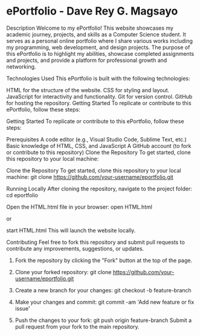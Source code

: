 # ePortfolio - Dave Rey G. Magsayo
Description
Welcome to my ePortfolio! This website showcases my academic journey, projects, and skills as a Computer Science student. It serves as a personal online portfolio where I share various works including my programming, web development, and design projects. The purpose of this ePortfolio is to highlight my abilities, showcase completed assignments and projects, and provide a platform for professional growth and networking.

Technologies Used
This ePortfolio is built with the following technologies:

HTML for the structure of the website.
CSS for styling and layout.
JavaScript for interactivity and functionality.
Git for version control.
GitHub for hosting the repository.
Getting Started
To replicate or contribute to this ePortfolio, follow these steps:

Getting Started
To replicate or contribute to this ePortfolio, follow these steps:

Prerequisites
A code editor (e.g., Visual Studio Code, Sublime Text, etc.)
Basic knowledge of HTML, CSS, and JavaScript
A GitHub account (to fork or contribute to this repository)
Clone the Repository
To get started, clone this repository to your local machine:

Clone the Repository
To get started, clone this repository to your local machine:
git clone https://github.com/your-username/eportfolio.git

Running Locally
After cloning the repository, navigate to the project folder:
cd eportfolio

Open the HTML.html file in your browser:
open HTML.html

or

start HTML.html
This will launch the website locally.

Contributing
Feel free to fork this repository and submit pull requests to contribute any improvements, suggestions, or updates.

1. Fork the repository by clicking the "Fork" button at the top of the page.
   
2. Clone your forked repository:
git clone https://github.com/your-username/eportfolio.git

3. Create a new branch for your changes:
git checkout -b feature-branch

4. Make your changes and commit:
git commit -am 'Add new feature or fix issue'

5. Push the changes to your fork:
git push origin feature-branch
Submit a pull request from your fork to the main repository.
